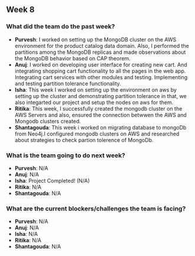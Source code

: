 ## Week 8

### What did the team do the past week?
* **Purvesh**: I worked on setting up the MongoDB cluster on the AWS environment for the product catalog data domain. Also, I performed the partitions among the MongoDB replicas and made observations about the MongoDB behavior based on CAP theorem.
* **Anuj**: I worked on developing user interface for creating new cart. And integrating shopping cart functionality to all the pages in the web app. Integrating cart services with other modules and testing. Implementing and testing partition tolerance functionality.
* **Isha**: This week I worked on setting up the environment on aws by setting up the cluster and demonstrating partition tolerance in that, we also integarted our project and setup the nodes on aws for them. 
* **Ritika**: This week, I successfully created the mongodb cluster on the AWS Servers and also, ensured the connection betwwen the AWS and Mongodb clusters created. 
* **Shantagouda**: This week i worked on migrating database to mongoDb from Neo4j.I configured mongodb clusters on AWS and researched about strategies to check partion tolerence of MongoDb. 

### What is the team going to do next week?
* **Purvesh**: N/A
* **Anuj**: N/A
* **Isha**: Project Completed! (N/A)
* **Ritika**: N/A
* **Shantagouda**: N/A

### What are the current blockers/challenges the team is facing?
* **Purvesh**: N/A
* **Anuj**: N/A
* **Isha**: N/A
* **Ritika**: N/A
* **Shantagouda**: N/A
